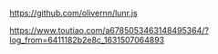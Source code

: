 https://github.com/olivernn/lunr.js

https://www.toutiao.com/a6785053463148495364/?log_from=6411182b2e8c_1631507064893